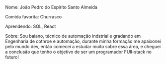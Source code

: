 Nome: João Pedro do Espirito Santo Almeida

Comida favorita: Churrasco

Aprendendo: SQL, React

Sobre: Sou baiano, técnico de automação indstrial e gradando em Engenharia de cotnroe e automação, durante minha formação me apaixonei pelo mundo dev, então comecei a estudar muito sobre essa área, e cheguei a conclusão que tenho o objetivo de ser um programador FUll-stack no futuro!
